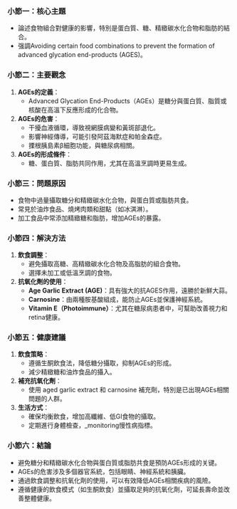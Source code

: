 ### 小節一：核心主題
- 論述食物組合對健康的影響，特別是蛋白質、糖、精緻碳水化合物和脂肪的結合。
- 强調Avoiding certain food combinations to prevent the formation of advanced glycation end-products (AGES)。

### 小節二：主要觀念
1. **AGEs的定義**：
   - Advanced Glycation End-Products（AGEs）是糖分與蛋白質、脂質或核酸在高溫下反應形成的化合物。
2. **AGEs的危害**：
   - 干擾血液循環，導致視網膜病變和黃斑部退化。
   - 影響神經傳導，可能引發阿茲海默症和帕金森症。
   - 搮根胰島素β細胞功能，與糖尿病相關。
3. **AGEs的形成條件**：
   - 糖、蛋白質、脂肪共同作用，尤其在高溫烹調時更易生成。

### 小節三：問題原因
- 食物中過量攝取糖分和精緻碳水化合物，與蛋白質或脂肪共食。
- 常見於油炸食品、燒烤肉類和甜點（如冰淇淋）。
- 加工食品中常添加精緻糖和脂肪，增加AGEs的暴露。

### 小節四：解決方法
1. **飲食調整**：
   - 避免攝取高糖、高精緻碳水化合物及高脂肪的組合食物。
   - 選擇未加工或低溫烹調的食物。
2. **抗氧化劑的使用**：
   - **Age Garlic Extract (AGE)**：具有強大的抗AGES作用，遠勝於新鮮大蒜。
   - **Carnosine**：由兩種胺基酸組成，能防止AGEs並保護神經系統。
   - **Vitamin E（Photoimmune）**：尤其在糖尿病患者中，可幫助改善視力和 retina健康。

### 小節五：健康建議
1. **飲食策略**：
   - 遵循生酮飲食法，降低糖分攝取，抑制AGEs的形成。
   - 減少精緻糖和油炸食品的攝入。
2. **補充抗氧化劑**：
   - 使用 aged garlic extract 和 carnosine 補充劑，特別是已出現AGEs相關問題的人群。
3. **生活方式**：
   - 確保均衡飲食，增加高纖維、低GI食物的攝取。
   - 定期進行身體檢查，_monitoring慢性病指標。

### 小節六：結論
- 避免糖分和精緻碳水化合物與蛋白質或脂肪共食是預防AGEs形成的关键。
- AGEs的危害涉及多個器官系統，包括眼睛、神經系統和胰臟。
- 通過飲食調整和抗氧化劑的使用，可以有效降低AGEs相關疾病的風險。
- 遵循健康的飲食模式（如生酮飲食）並攝取足夠的抗氧化劑，可延長壽命並改善整體健康。
